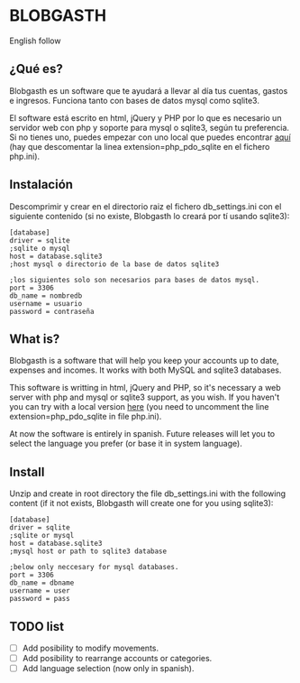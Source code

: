 BLOBGASTH
=========

English follow

¿Qué es?
--------
Blobgasth es un software que te ayudará a llevar al día tus cuentas, gastos e ingresos. Funciona tanto con bases de datos mysql como sqlite3.

El software está escrito en html, jQuery y PHP por lo que es necesario un servidor web con php y soporte para mysql o sqlite3, según tu preferencia. Si no tienes uno, puedes empezar con uno local que puedes encontrar [aquí](https://www.apachefriends.org) (hay que descomentar la linea extension=php_pdo_sqlite en el fichero php.ini).

Instalación
-----------
Descomprimir y crear en el directorio raiz el fichero db_settings.ini con el siguiente contenido (si no existe, Blobgasth lo creará por tí usando sqlite3):
```
[database]
driver = sqlite
;sqlite o mysql
host = database.sqlite3
;host mysql o directorio de la base de datos sqlite3

;los siguientes solo son necesarios para bases de datos mysql.
port = 3306
db_name = nombredb
username = usuario
password = contraseña
```

What is?
--------
Blobgasth is a software that will help you keep your accounts up to date, expenses and incomes. It works with both MySQL and sqlite3 databases.

This software is writting in html, jQuery and PHP, so it's necessary a web server with php and mysql or sqlite3 support, as you wish. If you haven't you can try with a local version [here](https://www.apachefriends.org) (you need to uncomment the line extension=php_pdo_sqlite in file php.ini).

At now the software is entirely in spanish. Future releases will let you to select the language you prefer (or base it in system language).

Install
-----------
Unzip and create in root directory the file db_settings.ini with the following content (if it not exists, Blobgasth will create one for you using sqlite3):
```
[database]
driver = sqlite
;sqlite or mysql
host = database.sqlite3
;mysql host or path to sqlite3 database

;below only neccesary for mysql databases.
port = 3306
db_name = dbname
username = user
password = pass
```

TODO list
---------
- [ ] Add posibility to modify movements.
- [ ] Add posibility to rearrange accounts or categories.
- [ ] Add language selection (now only in spanish).
